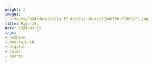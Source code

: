 ```yaml
---
weight: 1
images:
- /images/2024/March/raju-15-digital-shots/20240330-P1060271.jpg
title: Raju 15.
date: 2024-03-30
tags:
- archive
- mma-raju-16
- digital
- color
- sports
---
```

